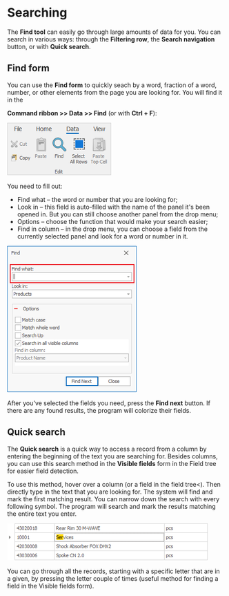 # Searching 

The **Find tool** can easily go through large amounts of data for you. You can search in various ways: 
through the **Filtering row**, the **Search navigation** button, or with **Quick search**. 

## Find form

You can use the **Find form** to quickly seach by a word, fraction of a word, number, or other elements from the page you are looking for. 
You will find it in the

**Command ribbon >> Data >> Find** (or with **Ctrl + F**):

![Find](pictures/find.png) 

You need to fill out:
- Find what – the word or number that you are looking for;
- Look in – this field is auto-filled with the name of the panel it's been opened in. But you can still choose another panel from the drop menu;
- Options – choose the function that would make your search easier; 
- Find in column – in the drop menu, you can choose a field from the currently selected panel and look for a word or number in it.

![Find menu](pictures/find-menu.png)

After you've selected the fields you need, press the <b>Find next</b> button. If there are any found results, the program will colorize their fields.

## Quick search  

The <b>Quick search</b> is a quick way to access a record from a column by entering the beginning of the text you are searching for. Besides columns, you can use this search method in the <b>Visible fields</b> form in the Field tree for easier field detection. 

To use this method, hover over a column (or a field in the field tree<). Then directly type in the text that you are looking for. The system will find and mark the first matching result. You can narrow down the search with every following symbol. The program will search and mark the results matching the entire text you enter.

![Quick Searching](pictures/quick-searching.png)

You can go through all the records, starting with a specific letter that are in a given, by pressing the letter couple of times (useful method for finding a field in the  Visible fields form).

